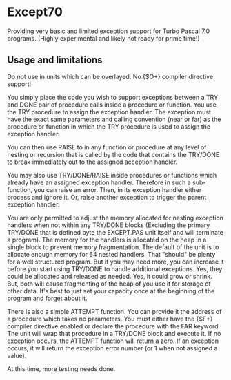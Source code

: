 # Except70

Providing very basic and limited exception support for Turbo Pascal 7.0 programs.
(Highly experimental and likely not ready for prime time!)

## Usage and limitations

Do not use in units which can be overlayed. No {$O+} compiler directive support!

You simply place the code you wish to support exceptions between a TRY and DONE pair
of procedure calls inside a procedure or function. You use the TRY procedure to assign
the exception handler. The exception must have the exact same parameters and calling
convention (near or far) as the procedure or function in which the TRY procedure is used
to assign the exception handler.

You can then use RAISE to in any function or procedure at any level of nesting or
recursion that is called by the code that contains the TRY/DONE to break immediately out
to the assigned acception handler.

You may also use TRY/DONE/RAISE inside procedures or functions which already have an
assigned exception handler. Therefore in such a sub-function, you can raise an error.
Then, in its exception handler either process and ignore it. Or, raise another exception
to trigger the parent exception handler.

You are only permitted to adjust the memory allocated for nesting exception handlers when
not within any TRY/DONE blocks (Excluding the primary TRY/DONE that is defined byte the
EXCEPT.PAS unit itself and will terminate a program). The memory for the handlers
is allocated on the heap in a single block to prevent memory fragmentation. The default
of the unit is to allocate enough memory for 64 nested handlers. That "should" be plenty
for a well structured program. But if you may need more, you can increase it before you
start using TRY/DONE to handle additional exceptions. Yes, they could be allocated and
released as needed. Yes, it could grow or shrink. But, both will cause fragmenting of the
heap of you use it for storage of other data. It's best to just set your capacity once
at the beginning of the program and forget about it.

There is also a simple ATTEMPT function. You can provide it the address of a procedure
which takes no parameters. You must either have the {$F+} compiler directive enabled or
declare the procedure with the FAR keyword. The unit will wrap that procedure in a
TRY/DONE block and execute it. If no exception occurs, the ATTEMPT function will return
a zero. If an exception occurs, it will return the exception error number (or 1 when not
assigned a value).

At this time, more testing needs done.